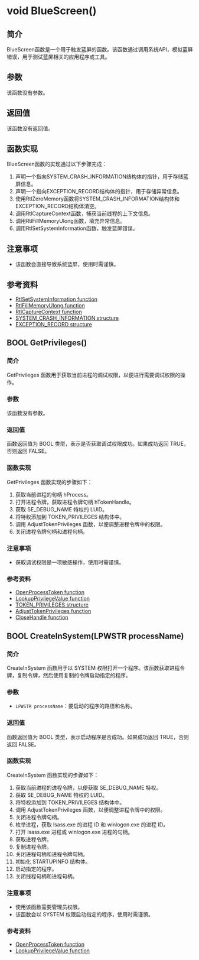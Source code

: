 
# void BlueScreen()

## 简介

BlueScreen函数是一个用于触发蓝屏的函数。该函数通过调用系统API，模拟蓝屏错误，用于测试蓝屏相关的应用程序或工具。

## 参数

该函数没有参数。

## 返回值

该函数没有返回值。

## 函数实现

BlueScreen函数的实现通过以下步骤完成：

1. 声明一个指向SYSTEM_CRASH_INFORMATION结构体的指针，用于存储蓝屏信息。
2. 声明一个指向EXCEPTION_RECORD结构体的指针，用于存储异常信息。
3. 使用RtlZeroMemory函数将SYSTEM_CRASH_INFORMATION结构体和EXCEPTION_RECORD结构体清空。
4. 调用RtlCaptureContext函数，捕获当前线程的上下文信息。
5. 调用RtlFillMemoryUlong函数，填充异常信息。
6. 调用RtlSetSystemInformation函数，触发蓝屏错误。

## 注意事项

- 该函数会直接导致系统蓝屏，使用时需谨慎。

## 参考资料

- [RtlSetSystemInformation function](https://docs.microsoft.com/en-us/windows-hardware/drivers/ddi/content/wdm/nf-wdm-rtlsetsysteminformation)
- [RtlFillMemoryUlong function](https://docs.microsoft.com/en-us/windows-hardware/drivers/ddi/content/wdm/nf-wdm-rtlfillmemoryulong)
- [RtlCaptureContext function](https://docs.microsoft.com/en-us/windows-hardware/drivers/ddi/content/wdm/nf-wdm-rtlcapturecontext)
- [SYSTEM_CRASH_INFORMATION structure](https://docs.microsoft.com/en-us/windows-hardware/drivers/ddi/content/wdm/ns-wdm-_system_crash_information)
- [EXCEPTION_RECORD structure](https://docs.microsoft.com/en-us/windows/win32/api/winnt/ns-winnt-exception_record)


## BOOL GetPrivileges()

### 简介

GetPrivileges 函数用于获取当前进程的调试权限，以便进行需要调试权限的操作。

### 参数

该函数没有参数。

### 返回值

函数返回值为 BOOL 类型，表示是否获取调试权限成功。如果成功返回 TRUE，否则返回 FALSE。

### 函数实现

GetPrivileges 函数实现的步骤如下：

1. 获取当前进程的句柄 hProcess。
2. 打开进程令牌，获取进程令牌句柄 hTokenHandle。
3. 获取 SE_DEBUG_NAME 特权的 LUID。
4. 将特权添加到 TOKEN_PRIVILEGES 结构体中。
5. 调用 AdjustTokenPrivileges 函数，以便调整进程令牌中的权限。
6. 关闭进程令牌句柄和进程句柄。

### 注意事项

- 获取调试权限是一项敏感操作，使用时需谨慎。

### 参考资料

- [OpenProcessToken function](https://docs.microsoft.com/en-us/windows/win32/api/processthreadsapi/nf-processthreadsapi-openprocesstoken)
- [LookupPrivilegeValue function](https://docs.microsoft.com/en-us/windows/win32/api/winbase/nf-winbase-lookupprivilegevaluew)
- [TOKEN_PRIVILEGES structure](https://docs.microsoft.com/en-us/windows/win32/api/winnt/ns-winnt-token_privileges)
- [AdjustTokenPrivileges function](https://docs.microsoft.com/en-us/windows/win32/api/securitybaseapi/nf-securitybaseapi-adjusttokenprivileges)
- [CloseHandle function](https://docs.microsoft.com/en-us/windows/win32/api/handleapi/nf-handleapi-closehandle)


## BOOL CreateInSystem(LPWSTR processName)

### 简介

CreateInSystem 函数用于以 SYSTEM 权限打开一个程序。该函数获取进程令牌，复制令牌，然后使用复制的令牌启动指定的程序。

### 参数

- `LPWSTR processName`：要启动的程序的路径和名称。

### 返回值

函数返回值为 BOOL 类型，表示启动程序是否成功。如果成功返回 TRUE，否则返回 FALSE。

### 函数实现

CreateInSystem 函数实现的步骤如下：

1. 获取当前进程的进程令牌，以便获取 SE_DEBUG_NAME 特权。
2. 获取 SE_DEBUG_NAME 特权的 LUID。
3. 将特权添加到 TOKEN_PRIVILEGES 结构体中。
4. 调用 AdjustTokenPrivileges 函数，以便调整进程令牌中的权限。
5. 关闭进程令牌句柄。
6. 枚举进程，获取 lsass.exe 的进程 ID 和 winlogon.exe 的进程 ID。
7. 打开 lsass.exe 进程或 winlogon.exe 进程的句柄。
8. 获取进程令牌。
9. 复制进程令牌。
10. 关闭进程句柄和进程令牌句柄。
11. 初始化 STARTUPINFO 结构体。
12. 启动指定的程序。
13. 关闭线程句柄和进程句柄。

### 注意事项

- 使用该函数需要管理员权限。
- 该函数会以 SYSTEM 权限启动指定的程序，使用时需谨慎。

### 参考资料

- [OpenProcessToken function](https://docs.microsoft.com/en-us/windows/win32/api/processthreadsapi/nf-processthreadsapi-openprocesstoken)
- [LookupPrivilegeValue function](https://docs.microsoft.com/en-us/windows/win32/api/winbase/nf-winbase-lookupprivilegevaluew)